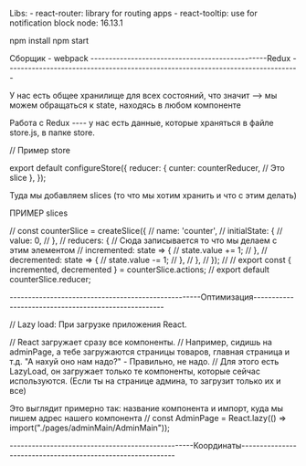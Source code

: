 Libs: - react-router: library for routing apps - react-tooltip: use for notification block
node: 16.13.1

npm install
npm start

Сборщик - webpack ------------------------------------------------Redux --------------------------------------------------------------------------------

У нас есть общее хранилище для всех состояний, что значит --> мы можем обращаться к state, находясь в любом компоненте

Работа с Redux ---- у нас есть данные, которые храняться в файле store.js, в папке store.

// Пример store

export default configureStore({ reducer: { cunter: counterReducer, // Это slice }, });

Туда мы добавляем slices (то что мы хотим хранить и что с этим делать)

ПРИМЕР slices

// const counterSlice = createSlice({ // name: 'counter', // initialState: { // value: 0, // }, // reducers: { // Сюда записывается то что мы делаем с этим элементом // incremented: state => { // state.value += 1; // }, // decremented: state => { // state.value -= 1; // }, // }, // }); // // export const { incremented, decremented } = counterSlice.actions; // export default counterSlice.reducer;

----------------------------------------------------Оптимизация-----------------------------------------------------

// Lazy load: При загрузке приложения React.

// React загружает сразу все компоненты. // Например, сидишь на adminPage, а тебе загружаются страницы товаров, главная страница и т.д. "А нахуй оно нам надо?" - Правильно, не надо. // Для этого есть LazyLoad, он загружает только те компоненты, которые сейчас используются. (Если ты на странице админа, то загрузит только их и все)

Это выглядит примерно так: название компонента и импорт, куда мы пишем адрес нашего компонента 
// const AdminPage = React.lazy(() => import("./pages/adminMain/AdminMain"));

--------------------------------------------------Координаты------------------------------------------------------------


